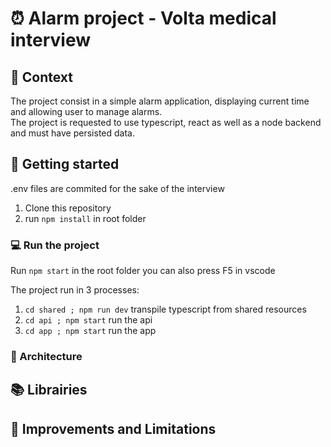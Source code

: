# ⏰ Alarm project - Volta medical interview

## 📄 Context

The project consist in a simple alarm application, displaying current time and allowing user to manage alarms.  
The project is requested to use typescript, react as well as a node backend and must have persisted data.

## 🧭 Getting started

.env files are commited for the sake of the interview

1. Clone this repository
2. run `npm install` in root folder

### 💻 Run the project

Run `npm start` in the root folder
you can also press F5 in vscode

The project run in 3 processes:

1. `cd shared ; npm run dev` transpile typescript from shared resources
2. `cd api ; npm start` run the api
3. `cd app ; npm start` run the app

### 🗼 Architecture

## 📚 Librairies

## 🛑 Improvements and Limitations
